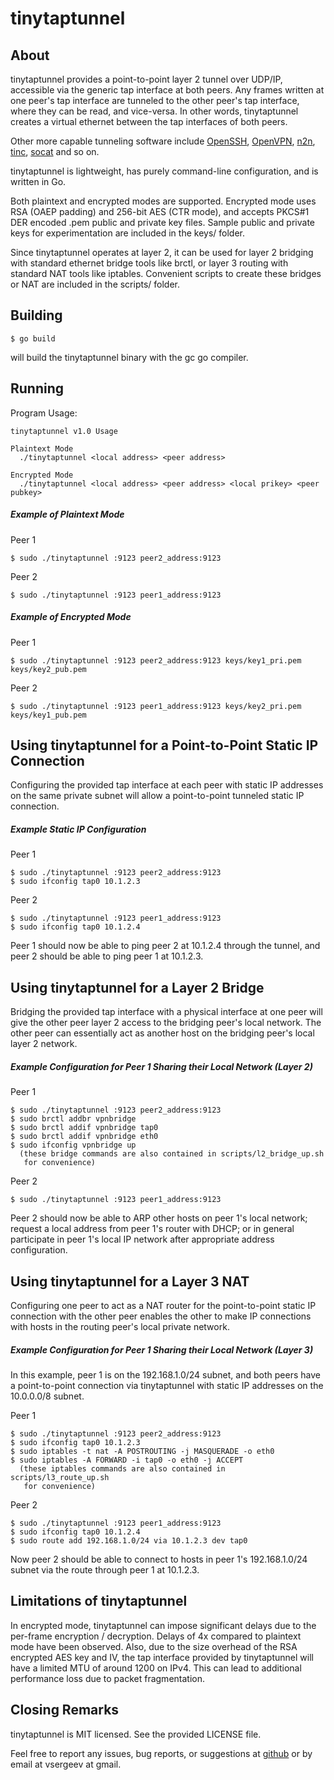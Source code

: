 tinytaptunnel
=============

About
-----

tinytaptunnel provides a point-to-point layer 2 tunnel over UDP/IP, accessible
via the generic tap interface at both peers. Any frames written at one peer's
tap interface are tunneled to the other peer's tap interface, where they can be
read, and vice-versa. In other words, tinytaptunnel creates a virtual ethernet
between the tap interfaces of both peers.

Other more capable tunneling software include [OpenSSH](http://openssh.com/),
[OpenVPN](http://openvpn.net/), [n2n](http://www.ntop.org/products/n2n/),
[tinc](http://www.tinc-vpn.org/), [socat](http://www.dest-unreach.org/socat/)
and so on.

tinytaptunnel is lightweight, has purely command-line configuration, and is
written in Go.

Both plaintext and encrypted modes are supported. Encrypted mode uses RSA (OAEP
padding) and 256-bit AES (CTR mode), and accepts PKCS#1 DER encoded .pem public
and private key files. Sample public and private keys for experimentation are
included in the keys/ folder.

Since tinytaptunnel operates at layer 2, it can be used for layer 2 bridging
with standard ethernet bridge tools like brctl, or layer 3 routing with
standard NAT tools like iptables. Convenient scripts to create these bridges or
NAT are included in the scripts/ folder.

Building
--------

	$ go build

will build the tinytaptunnel binary with the gc go compiler.

Running
-------

Program Usage:

	tinytaptunnel v1.0 Usage

	Plaintext Mode
	  ./tinytaptunnel <local address> <peer address>

	Encrypted Mode
	  ./tinytaptunnel <local address> <peer address> <local prikey> <peer pubkey>

##### Example of Plaintext Mode

Peer 1

	$ sudo ./tinytaptunnel :9123 peer2_address:9123

Peer 2

	$ sudo ./tinytaptunnel :9123 peer1_address:9123

##### Example of Encrypted Mode

Peer 1

	$ sudo ./tinytaptunnel :9123 peer2_address:9123 keys/key1_pri.pem keys/key2_pub.pem

Peer 2

	$ sudo ./tinytaptunnel :9123 peer1_address:9123 keys/key2_pri.pem keys/key1_pub.pem


Using tinytaptunnel for a Point-to-Point Static IP Connection
-------------------------------------------------------------

Configuring the provided tap interface at each peer with static IP addresses on
the same private subnet will allow a point-to-point tunneled static IP
connection.

##### Example Static IP Configuration

Peer 1

	$ sudo ./tinytaptunnel :9123 peer2_address:9123
	$ sudo ifconfig tap0 10.1.2.3

Peer 2

	$ sudo ./tinytaptunnel :9123 peer1_address:9123
	$ sudo ifconfig tap0 10.1.2.4

Peer 1 should now be able to ping peer 2 at 10.1.2.4 through the tunnel, and
peer 2 should be able to ping peer 1 at 10.1.2.3.

Using tinytaptunnel for a Layer 2 Bridge
----------------------------------------

Bridging the provided tap interface with a physical interface at one peer will
give the other peer layer 2 access to the bridging peer's local network.  The
other peer can essentially act as another host on the bridging peer's local
layer 2 network.

##### Example Configuration for Peer 1 Sharing their Local Network (Layer 2)

Peer 1

	$ sudo ./tinytaptunnel :9123 peer2_address:9123
	$ sudo brctl addbr vpnbridge
	$ sudo brctl addif vpnbridge tap0
	$ sudo brctl addif vpnbridge eth0
	$ sudo ifconfig vpnbridge up
	  (these bridge commands are also contained in scripts/l2_bridge_up.sh
	   for convenience)

Peer 2

	$ sudo ./tinytaptunnel :9123 peer1_address:9123

Peer 2 should now be able to ARP other hosts on peer 1's local network; request
a local address from peer 1's router with DHCP; or in general participate in
peer 1's local IP network after appropriate address configuration.

Using tinytaptunnel for a Layer 3 NAT
--------------------------------------

Configuring one peer to act as a NAT router for the point-to-point static IP
connection with the other peer enables the other to make IP connections with
hosts in the routing peer's local private network.

##### Example Configuration for Peer 1 Sharing their Local Network (Layer 3)

In this example, peer 1 is on the 192.168.1.0/24 subnet, and both peers have a
point-to-point connection via tinytaptunnel with static IP addresses on the
10.0.0.0/8 subnet.

Peer 1

	$ sudo ./tinytaptunnel :9123 peer2_address:9123
	$ sudo ifconfig tap0 10.1.2.3
	$ sudo iptables -t nat -A POSTROUTING -j MASQUERADE -o eth0
	$ sudo iptables -A FORWARD -i tap0 -o eth0 -j ACCEPT
	  (these iptables commands are also contained in scripts/l3_route_up.sh
	   for convenience)

Peer 2

	$ sudo ./tinytaptunnel :9123 peer1_address:9123
	$ sudo ifconfig tap0 10.1.2.4
	$ sudo route add 192.168.1.0/24 via 10.1.2.3 dev tap0

Now peer 2 should be able to connect to hosts in peer 1's 192.168.1.0/24 subnet
via the route through peer 1 at 10.1.2.3.

Limitations of tinytaptunnel
----------------------------

In encrypted mode, tinytaptunnel can impose significant delays due to the
per-frame encryption / decryption. Delays of 4x compared to plaintext mode have
been observed. Also, due to the size overhead of the RSA encrypted AES key and
IV, the tap interface provided by tinytaptunnel will have a limited MTU of
around 1200 on IPv4. This can lead to additional performance loss due to packet
fragmentation.

Closing Remarks
---------------

tinytaptunnel is MIT licensed. See the provided LICENSE file.

Feel free to report any issues, bug reports, or suggestions at
[github](https://github.com/vsergeev/tinytaptunnel/issues) or by email at
vsergeev at gmail.

